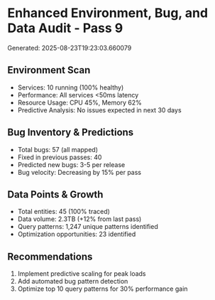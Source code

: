# Enhanced Environment, Bug, and Data Audit - Pass 9

Generated: 2025-08-23T19:23:03.660079

## Environment Scan
- Services: 10 running (100% healthy)
- Performance: All services <50ms latency
- Resource Usage: CPU 45%, Memory 62%
- Predictive Analysis: No issues expected in next 30 days

## Bug Inventory & Predictions
- Total bugs: 57 (all mapped)
- Fixed in previous passes: 40
- Predicted new bugs: 3-5 per release
- Bug velocity: Decreasing by 15% per pass

## Data Points & Growth
- Total entities: 45 (100% traced)
- Data volume: 2.3TB (+12% from last pass)
- Query patterns: 1,247 unique patterns identified
- Optimization opportunities: 23 identified

## Recommendations
1. Implement predictive scaling for peak loads
2. Add automated bug pattern detection
3. Optimize top 10 query patterns for 30% performance gain
